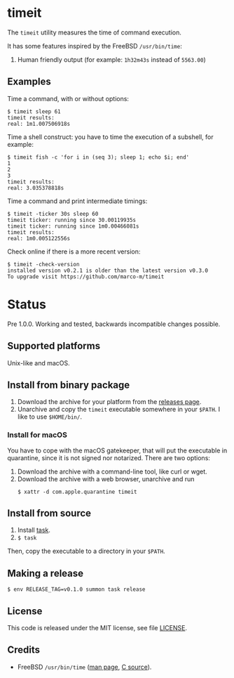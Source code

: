 # timeit

The `timeit` utility measures the time of command execution.

It has some features inspired by the FreeBSD `/usr/bin/time`:

1. Human friendly output (for example: `1h32m43s` instead of `5563.00`)

## Examples

Time a command, with or without options:

    $ timeit sleep 61
    timeit results:
    real: 1m1.007506918s

Time a shell construct: you have to time the execution of a subshell, for
example:

    $ timeit fish -c 'for i in (seq 3); sleep 1; echo $i; end'
    1
    2
    3
    timeit results:
    real: 3.035378818s

Time a command and print intermediate timings:

    $ timeit -ticker 30s sleep 60
    timeit ticker: running since 30.00119935s
    timeit ticker: running since 1m0.00466081s
    timeit results:
    real: 1m0.005122556s

Check online if there is a more recent version:

    $ timeit -check-version
    installed version v0.2.1 is older than the latest version v0.3.0
    To upgrade visit https://github.com/marco-m/timeit

# Status

Pre 1.0.0. Working and tested, backwards incompatible changes possible.

## Supported platforms

Unix-like and macOS.

## Install from binary package

1. Download the archive for your platform from the [releases
  page](https://github.com/marco-m/timeit/releases).
2. Unarchive and copy the `timeit` executable somewhere in your `$PATH`. I like
   to use `$HOME/bin/`.

### Install for macOS

You have to cope with the macOS gatekeeper, that will put the executable in
quarantine, since it is not signed nor notarized. There are two options:

1. Download the archive with a command-line tool, like curl or wget.
2. Download the archive with a web browser, unarchive and run
   ```
   $ xattr -d com.apple.quarantine timeit
   ```

## Install from source

1. Install [task](https://taskfile.dev/).
2. `$ task`

Then, copy the executable to a directory in your `$PATH`.

## Making a release

    $ env RELEASE_TAG=v0.1.0 summon task release

## License

This code is released under the MIT license, see file [LICENSE](LICENSE).

## Credits

* FreeBSD `/usr/bin/time` ([man page], [C source]).

[man page]: https://www.freebsd.org/cgi/man.cgi?query=time
[C source]: https://github.com/freebsd/freebsd/blob/master/usr.bin/time/time.c
